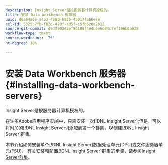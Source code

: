 ```yaml
---
description: Insight Server是按服务器计算机授权的。
title: 安装 Data Workbench 服务器
uuid: d6a64a6e-a463-4980-b836-45017fab6e7e
exl-id: 5325b7fb-fb2d-479f-ad5f-c5fb520e2b22
source-git-commit: d9df90242ef96188f4e4b5e6d04cfef196b0a628
workflow-type: tm+mt
source-wordcount: '75'
ht-degree: 10%

---
```


# 安装 Data Workbench 服务器{#installing-data-workbench-servers}

Insight Server是按服务器计算机授权的。

在许多Adobe应用程序实施中，只需安装一次[!DNL Insight Server];但是，可以将附加的[!DNL Insight Servers]添加到第一个群集，以创建[!DNL Insight Server]群集。

本节介绍如何安装单个[!DNL Insight Server]数据处理单元(DPU)或文件服务器单元(FSU)。 有关安装和配置[!DNL Insight Server]群集的步骤，请参阅[Insight Server群集](../../../home/c-inst-svr/c-install-ins-svr/c-ins-svr-clstrs/c-abt-ins-svr-clsters.md)。
